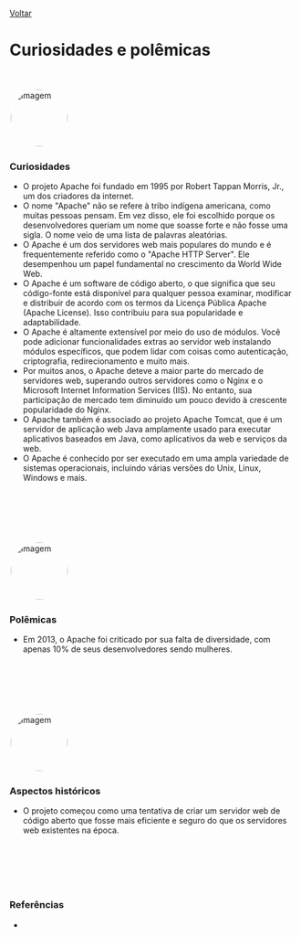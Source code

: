 [Voltar](intro.md)

# Curiosidades e polêmicas
&nbsp;

<img src="https://www.thinkingtech.in/wp-content/uploads/2016/11/Robert-Morris.jpg" alt="Imagem" style="border: 2px solid white; border-radius: 50%; width: 100px;" />

### Curiosidades
- O projeto Apache foi fundado em 1995 por Robert Tappan Morris, Jr., um dos criadores da internet.
- O nome "Apache" não se refere à tribo indígena americana, como muitas pessoas pensam. Em vez disso, ele foi escolhido porque os desenvolvedores queriam um nome que soasse forte e não fosse uma sigla. O nome veio de uma lista de palavras aleatórias.
- O Apache é um dos servidores web mais populares do mundo e é frequentemente referido como o "Apache HTTP Server". Ele desempenhou um papel fundamental no crescimento da World Wide Web.
- O Apache é um software de código aberto, o que significa que seu código-fonte está disponível para qualquer pessoa examinar, modificar e distribuir de acordo com os termos da Licença Pública Apache (Apache License). Isso contribuiu para sua popularidade e adaptabilidade.
- O Apache é altamente extensível por meio do uso de módulos. Você pode adicionar funcionalidades extras ao servidor web instalando módulos específicos, que podem lidar com coisas como autenticação, criptografia, redirecionamento e muito mais.
- Por muitos anos, o Apache deteve a maior parte do mercado de servidores web, superando outros servidores como o Nginx e o Microsoft Internet Information Services (IIS). No entanto, sua participação de mercado tem diminuído um pouco devido à crescente popularidade do Nginx.
- O Apache também é associado ao projeto Apache Tomcat, que é um servidor de aplicação web Java amplamente usado para executar aplicativos baseados em Java, como aplicativos da web e serviços da web.
- O Apache é conhecido por ser executado em uma ampla variedade de sistemas operacionais, incluindo várias versões do Unix, Linux, Windows e mais.

&nbsp;
---
&nbsp;

<img src="https://www.zdnet.com/a/img/resize/adafeb35bd4365f6092aad5787c0df5a9841431e/2021/09/15/9be6a646-a50d-4bb8-a55d-60ed5acfc871/women-developers-pay-euqality-coding-programmers-gender-pay-gap.jpg?auto=webp&fit=crop&height=1200&width=1200" alt="Imagem" style="border: 2px solid white; border-radius: 50%; width: 100px;" />

### Polêmicas
- Em 2013, o Apache foi criticado por sua falta de diversidade, com apenas 10% de seus desenvolvedores sendo mulheres.

&nbsp;
---
&nbsp;

<img src="https://schiller.edu/uploads/media/1-1-medium/08/928-Bs-Computer-Science-web.jpg?v=1-0" alt="Imagem" style="border: 2px solid white; border-radius: 50%; width: 100px;" />

### Aspectos históricos
- O projeto começou como uma tentativa de criar um servidor web de código aberto que fosse mais eficiente e seguro do que os servidores web existentes na época.

&nbsp;
---
&nbsp;

### Referências
[^1]: https://httpd.apache.org/docs/2.4/misc/rewritehistory.html
[^1]: https://www.apache.org/
[^1]: https://www.apache.org/licenses/LICENSE-2.0
-

